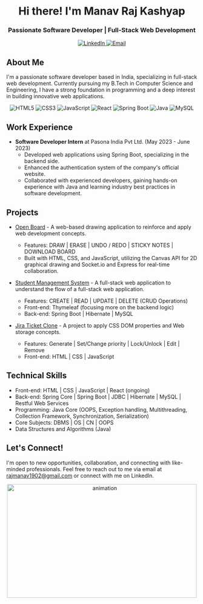 <h1 align="center">Hi there! I'm Manav Raj Kashyap</h1>
<h3 align="center">Passionate Software Developer | Full-Stack Web Development</h3>

<p align="center">
  <a href="https://linkedin.com/in/manav-raj-kashyap" target="_blank">
    <img src="https://img.shields.io/badge/-LinkedIn-blue?style=flat&logo=linkedin&logoColor=white" alt="LinkedIn">
  </a>
  <a href="mailto:rajmanav1902@gmail.com">
    <img src="https://img.shields.io/badge/-Email-red?style=flat&logo=gmail&logoColor=white" alt="Email">
  </a>
</p>

## About Me
I'm a passionate software developer based in India, specializing in full-stack web development. Currently pursuing my B.Tech in Computer Science and Engineering, I have a strong foundation in programming and a deep interest in building innovative web applications.
<div align="center">
  <img src="https://img.shields.io/badge/-HTML5-E34F26?style=flat&logo=html5&logoColor=white" alt="HTML5">
  <img src="https://img.shields.io/badge/-CSS3-1572B6?style=flat&logo=css3&logoColor=white" alt="CSS3">
  <img src="https://img.shields.io/badge/-JavaScript-F7DF1E?style=flat&logo=javascript&logoColor=white" alt="JavaScript">
  <img src="https://img.shields.io/badge/-React-61DAFB?style=flat&logo=react&logoColor=white" alt="React">
  <img src="https://img.shields.io/badge/-Spring Boot-6DB33F?style=flat&logo=spring&logoColor=white" alt="Spring Boot">
  <img src="https://img.shields.io/badge/-Java-007396?style=flat&logo=java&logoColor=white" alt="Java">
  <img src="https://img.shields.io/badge/-MySQL-4479A1?style=flat&logo=mysql&logoColor=white" alt="MySQL">
</div>

## Work Experience
- **Software Developer Intern** at Pasona India Pvt Ltd. (May 2023 - June 2023)
  - Developed web applications using Spring Boot, specializing in the backend side.
  - Enhanced the authentication system of the company's official website.
  - Collaborated with experienced developers, gaining hands-on experience with Java and learning industry best practices in software development.

## Projects
- [Open Board](project_link_here) - A web-based drawing application to reinforce and apply web development concepts.
  - Features: DRAW | ERASE | UNDO / REDO | STICKY NOTES | DOWNLOAD BOARD
  - Built with HTML, CSS, and JavaScript, utilizing the Canvas API for 2D graphical drawing and Socket.io and Express for real-time collaboration.

- [Student Management System](project_link_here) - A full-stack web application to understand the flow of a full-stack web application.
  - Features: CREATE | READ | UPDATE | DELETE (CRUD Operations)
  - Front-end: Thymeleaf (focusing more on the backend logic)
  - Back-end: Spring Boot | Hibernate | MySQL

- [Jira Ticket Clone](project_link_here) - A project to apply CSS DOM properties and Web storage concepts.
  - Features: Generate | Set/Change priority | Lock/Unlock | Edit | Remove
  - Front-end: HTML | CSS | JavaScript

## Technical Skills
- Front-end: HTML | CSS | JavaScript | React (ongoing)
- Back-end: Spring Core | Spring Boot | JDBC | Hibernate | MySQL | Restful Web Services
- Programming: Java Core (OOPS, Exception handling, Multithreading, Collection Framework, Synchronization, Serialization)
- Core Subjects: DBMS | OS | CN | OOPS
- Data Structures and Algorithms (Java)

## Let's Connect!
I'm open to new opportunities, collaboration, and connecting with like-minded professionals. Feel free to reach out to me via email at rajmanav1902@gmail.com or connect with me on LinkedIn.

<div align="center">
  <img src="https://github.com/rajmanav1902/rajmanav1902/blob/main/assets/animation.gif" alt="animation" width="500" height="300" />
</div>

